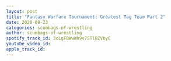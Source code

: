 ```yaml
---
layout: post
title: "Fantasy Warfare Tournament: Greatest Tag Team Part 2"
date: 2020-08-23
categories: scumbags-of-wrestling
author: scumbags-of-wrestling
spotify_track_id: 3cLgFBWwWh9v7STlBZVbyC
youtube_video_id: 
apple_track_id: 
---
```

